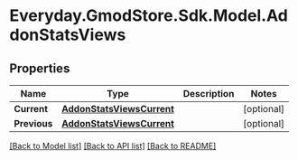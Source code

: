 # Everyday.GmodStore.Sdk.Model.AddonStatsViews
## Properties

Name | Type | Description | Notes
------------ | ------------- | ------------- | -------------
**Current** | [**AddonStatsViewsCurrent**](AddonStatsViewsCurrent.md) |  | [optional] 
**Previous** | [**AddonStatsViewsCurrent**](AddonStatsViewsCurrent.md) |  | [optional] 

[[Back to Model list]](../README.md#documentation-for-models) [[Back to API list]](../README.md#documentation-for-api-endpoints) [[Back to README]](../README.md)

